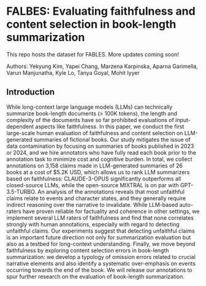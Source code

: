 # FALBES: Evaluating faithfulness and content selection in book-length summarization

This repo hosts the dataset for FABLES. More updates coming soon!

Authors: Yekyung Kim, Yapei Chang, Marzena Karpinska, Aparna Garimella, Varun Manjunatha, Kyle Lo, Tanya Goyal, Mohit Iyyer

## Introduction
While long-context large language models (LLMs) can technically summarize book-length documents (> 100K tokens), the length and complexity
of the documents have so far prohibited evaluations of input-dependent
aspects like faithfulness. In this paper, we conduct the first large-scale
human evaluation of faithfulness and content selection on LLM-generated
summaries of fictional books. Our study mitigates the issue of data contamination by focusing on summaries of books published in 2023 or 2024, and
we hire annotators who have fully read each book prior to the annotation
task to minimize cost and cognitive burden. In total, we collect annotations
on 3,158 claims made in LLM-generated summaries of 26 books at a cost
of $5.2K USD, which allows us to rank LLM summarizers based on faithfulness: CLAUDE-3-OPUS significantly outperforms all closed-source LLMs,
while the open-source MIXTRAL is on par with GPT-3.5-TURBO. An analysis
of the annotations reveals that most unfaithful claims relate to events and
character states, and they generally require indirect reasoning over the
narrative to invalidate. While LLM-based auto-raters have proven reliable
for factuality and coherence in other settings, we implement several LLM
raters of faithfulness and find that none correlates strongly with human
annotations, especially with regard to detecting unfaithful claims. Our
experiments suggest that detecting unfaithful claims is an important future
direction not only for summarization evaluation but also as a testbed for
long-context understanding. Finally, we move beyond faithfulness by exploring content selection errors in book-length summarization: we develop
a typology of omission errors related to crucial narrative elements and also
identify a systematic over-emphasis on events occurring towards the end
of the book. We will release our annotations to spur further research on the
evaluation of book-length summarization.

